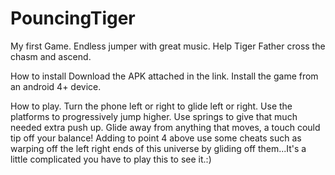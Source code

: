 # PouncingTiger
My first Game. Endless jumper with great music.
Help Tiger Father cross the chasm and ascend.

How to install
Download the APK attached in the link.
Install the game from an android 4+ device.

How to play.
Turn the phone left or right to glide left or right.
Use the platforms to progressively jump higher.
Use springs to give that much needed extra push up.
Glide away from anything that moves, a touch could tip off your balance!
Adding to point 4 above use some cheats such as warping off the left right ends of this universe by gliding off them...It's a little complicated you have to play this to see it.:)
